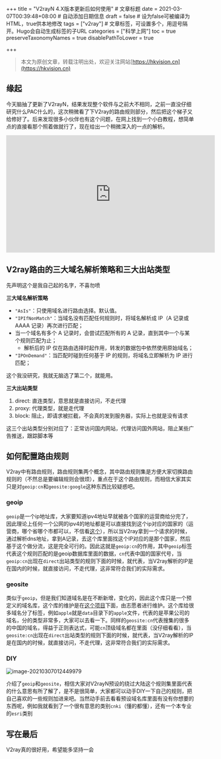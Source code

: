 +++
title = "V2rayN 4.X版本更新后如何使用"  # 文章标题
date = 2021-03-07T00:39:48+08:00  # 自动添加日期信息
draft = false # 设为false可被编译为HTML，true供本地修改
tags = ["v2ray"]  # 文章标签，可设置多个，用逗号隔开。Hugo会自动生成标签的子URL
categories = ["科学上网"]
toc = true
preserveTaxonomyNames = true
disablePathToLower = true

+++

> 本文为原创文章，转载注明出处，欢迎关注网站[https://hkvision.cn](https://hkvision.cn)

## 缘起

今天脑抽了更新了V2rayN，结果发现整个软件与之前大不相同，之前一直没仔细研究什么PAC什么的，这次稍微看了下V2ray的路由规则部分，然后把这个梯子又给修好了。后来发现很多小伙伴也有这个问题，在网上找到一个小白教程，想简单点的直接看那个照着做就行了，现在给出一个稍微深入的一点的解析。

<iframe width="560" height="315" src="https://www.youtube-nocookie.com/embed/4D-6A0qRuv4" frameborder="0" allow="accelerometer; autoplay; clipboard-write; encrypted-media; gyroscope; picture-in-picture" allowfullscreen></iframe>

## V2ray路由的三大域名解析策略和三大出站类型

先声明这个是我自己起的名字，不喜勿喷

**三大域名解析策略**

- `"AsIs"`：只使用域名进行路由选择。默认值。
- `"IPIfNonMatch"`：当域名没有匹配任何规则时，将域名解析成 IP（A 记录或 AAAA 记录）再次进行匹配；
- 当一个域名有多个 A 记录时，会尝试匹配所有的 A 记录，直到其中一个与某个规则匹配为止；
  - 解析后的 IP 仅在路由选择时起作用，转发的数据包中依然使用原始域名；
- `"IPOnDemand"`：当匹配时碰到任何基于 IP 的规则，将域名立即解析为 IP 进行匹配；

这个我没研究，我就无脑选了第二个，就能用。



**三大出站类型**

1. direct: 直连类型，意思就是直接访问，不走代理
2. proxy: 代理类型，就是走代理
3. block: 阻止，即请求被拦截，不会真的发到服务器，实际上也就是没有请求

这三个出站类型分别对应了：正常访问国内网站，代理访问国外网站，阻止某些广告推送，跟踪脚本等



## 如何配置路由规则

V2ray中有路由规则，路由规则集两个概念，其中路由规则集是方便大家切换路由规则的（不然总是要编辑规则会很烦），重点在于这个路由规则，而相信大家其实只是对`geoip:cn`和`geosite:google`这种东西比较疑惑吧。



### geoip

`geoip`是一个ip地址库，大家要知道ipv4地址早就被各个国家的运营商给分完了，因此理论上任何一个公网的ipv4的地址都是可以直接找到这个ip对应的国家的（运营商，哪个省哪个市都可以，不信看[这个](https://ip.cn/)），所以当V2ray拿到一个请求的时候，通过解析dns地址，拿到A记录，去这个库里面找这个IP对应的是那个国家，然后基于这个做分流，这是完全可行的。因此这就是`geoip:cn`的作用，其中`geoip`标签代表这个规则匹配的是geoip数据库里面的数据，`cn`代表中国的国家代号，当`geoip:cn`出现在`direct`出站类型的规则下面的时候，就代表，当V2ray解析的IP是在国内的时候，就直接访问，不走代理，这非常符合我们的实际需求。

### geosite

类似于`geoip`，但是我们知道域名是在不断新增，变化的，因此这个库只是一个预定义的域名库，这个库的维护是在[这个项目](https://github.com/v2fly/domain-list-community)下面，由志愿者进行维护。这个库给很多域名分了标签，例如`apple`就是`data`目录下的`apple`文件，代表的是苹果公司的域名，分的类型非常多，大家可以去看一下。同样的`geosite:cn`代表搜集的很多的中国的域名，得益于正则表达式，可能`cn`顶级域名都在里面（没仔细看看），当`geosite:cn`出现在`direct`出站类型的规则下面的时候，就代表，当V2ray解析的IP是在国内的时候，就直接访问，不走代理，这非常符合我们的实际需求。



### DIY

![image-20210307012449979](https://haokunt-pic.oss-cn-beijing.aliyuncs.com/image-20210307012449979.png)

介绍了`geoip`和`geosite`，相信大家对V2rayN预设的绕过大陆这个规则集里面代表的什么意思有所了解了，是不是很简单，大家都可以动手DIY一下自己的规则，把自己喜欢的一些规则加进来吧。当然动手前去看看预设域名库里面有没有你想要的东西呢，例如我就看到了一个很有意思的类别`cnki`（懂的都懂），还有一个本专业的`esri`类别

## 写在最后

V2ray真的很好用，希望能多坚持一会



